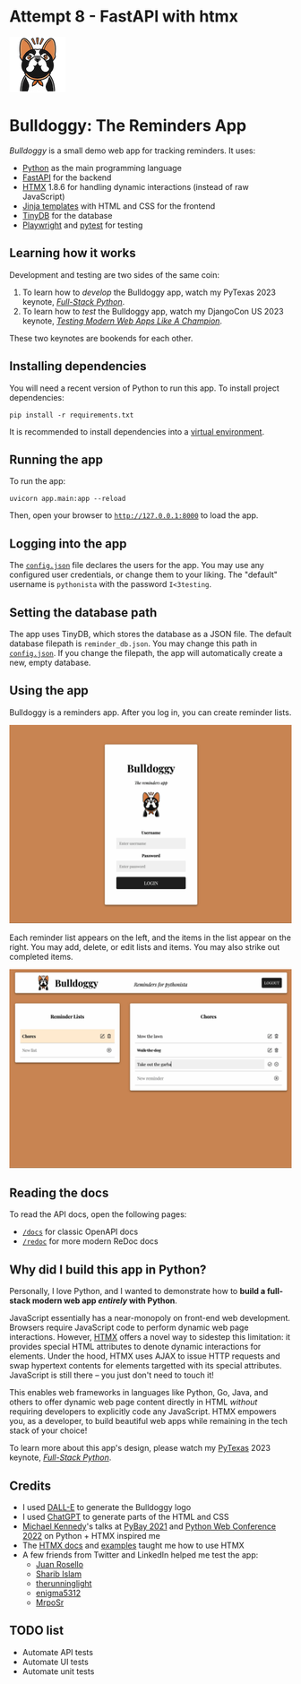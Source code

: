 # Attempt 8 - FastAPI with htmx

![Bulldoggy Logo](static/img/logos/bulldoggy-100px.png)

# Bulldoggy: The Reminders App

*Bulldoggy* is a small demo web app for tracking reminders.
It uses:

* [Python](https://www.python.org/) as the main programming language
* [FastAPI](https://fastapi.tiangolo.com/) for the backend
* [HTMX](https://htmx.org/) 1.8.6 for handling dynamic interactions (instead of raw JavaScript)
* [Jinja templates](https://jinja.palletsprojects.com/en/3.1.x/) with HTML and CSS for the frontend
* [TinyDB](https://tinydb.readthedocs.io/en/latest/index.html) for the database
* [Playwright](https://playwright.dev/python/) and [pytest](https://docs.pytest.org/) for testing


## Learning how it works

Development and testing are two sides of the same coin:

1. To learn how to *develop* the Bulldoggy app, watch my PyTexas 2023 keynote, [*Full-Stack Python*](https://www.youtube.com/watch?v=ka5KRLUn47s).
2. To learn how to *test* the Bulldoggy app, watch my DjangoCon US 2023 keynote, [*Testing Modern Web Apps Like A Champion*](https://2023.djangocon.us/talks/keynote-testing-modern-web-apps-like-a-champion/).

These two keynotes are bookends for each other.


## Installing dependencies

You will need a recent version of Python to run this app.
To install project dependencies:

```
pip install -r requirements.txt
```

It is recommended to install dependencies into a [virtual environment](https://docs.python.org/3/library/venv.html).


## Running the app

To run the app:

```
uvicorn app.main:app --reload
```

Then, open your browser to [`http://127.0.0.1:8000`](http://127.0.0.1:8000) to load the app.


## Logging into the app

The [`config.json`](config.json) file declares the users for the app.
You may use any configured user credentials, or change them to your liking.
The "default" username is `pythonista` with the password `I<3testing`.


## Setting the database path

The app uses TinyDB, which stores the database as a JSON file.
The default database filepath is `reminder_db.json`.
You may change this path in [`config.json`](config.json).
If you change the filepath, the app will automatically create a new, empty database.


## Using the app

Bulldoggy is a reminders app.
After you log in, you can create reminder lists.

![Bulldoggy login](static/img/readme/bulldoggy-login.png)

Each reminder list appears on the left,
and the items in the list appear on the right.
You may add, delete, or edit lists and items.
You may also strike out completed items.

![Bulldoggy reminders](static/img/readme/bulldoggy-reminders.png)


## Reading the docs

To read the API docs, open the following pages:

* [`/docs`](http://127.0.0.1:8000/docs) for classic OpenAPI docs
* [`/redoc`](http://127.0.0.1:8000/redoc) for more modern ReDoc docs


## Why did I build this app in Python?

Personally, I love Python, and I wanted to demonstrate how to **build a full-stack modern web app *entirely* with Python**.

JavaScript essentially has a near-monopoly on front-end web development.
Browsers require JavaScript code to perform dynamic web page interactions.
However, [HTMX](https://htmx.org/) offers a novel way to sidestep this limitation:
it provides special HTML attributes to denote dynamic interactions for elements.
Under the hood, HTMX uses AJAX to issue HTTP requests and swap hypertext contents for elements targetted with its special attributes.
JavaScript is still there – you just don't need to touch it!

This enables web frameworks in languages like Python, Go, Java, and others to offer dynamic web page content
directly in HTML *without* requiring developers to explicitly code any JavaScript.
HTMX empowers you, as a developer, to build beautiful web apps while remaining in the tech stack of your choice!

To learn more about this app's design, please watch my [PyTexas](https://www.pytexas.org/) 2023 keynote,
[*Full-Stack Python*](https://www.youtube.com/watch?v=ka5KRLUn47s).


## Credits

* I used [DALL-E](https://labs.openai.com/) to generate the Bulldoggy logo
* I used [ChatGPT](https://chat-gpt.org/chat) to generate parts of the HTML and CSS
* [Michael Kennedy](https://twitter.com/mkennedy)'s talks at [PyBay 2021](https://www.youtube.com/watch?v=10G874qqtrc) and [Python Web Conference 2022](https://www.youtube.com/watch?v=10G874qqtrc_) on Python + HTMX inspired me
* The [HTMX docs](https://htmx.org/docs/) and [examples](https://htmx.org/examples/) taught me how to use HTMX
* A few friends from Twitter and LinkedIn helped me test the app:
  * [Juan Rosello](https://www.linkedin.com/in/juanrosello/)
  * [Sharib Islam](https://www.linkedin.com/in/sharibislamqa/)
  * [therunninglight](https://twitter.com/therunninglight)
  * [enigma5312](https://twitter.com/enigma5312)
  * [MrpoSr](https://twitter.com/MrpoSr)


## TODO list

* Automate API tests
* Automate UI tests
* Automate unit tests
